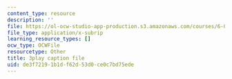 ```yaml
---
content_type: resource
description: ''
file: https://ol-ocw-studio-app-production.s3.amazonaws.com/courses/6-042j-mathematics-for-computer-science-spring-2015/de3f72191b1df62d53d0ce0c7bd75ede_TUueMeRooBk.srt
file_type: application/x-subrip
learning_resource_types: []
ocw_type: OCWFile
resourcetype: Other
title: 3play caption file
uid: de3f7219-1b1d-f62d-53d0-ce0c7bd75ede
---
```

